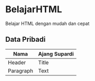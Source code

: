 # BelajarHTML
Belajar HTML dengan mudah dan cepat

## Data Pribadi

| Nama        | Ajang Supardi |
| ----------- | -----------   |
| Header      | Title         |
| Paragraph   | Text          |
